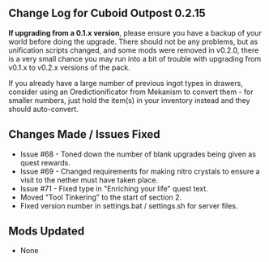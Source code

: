 ## Change Log for Cuboid Outpost 0.2.15

**If upgrading from a 0.1.x version**, please ensure you have a backup of your world before doing the upgrade. There should not be any problems, but as unification scripts changed, and some mods were removed in v0.2.0, there is a very small chance you may run into a bit of trouble with upgrading from v0.1.x to v0.2.x versions of the pack.

If you already have a large number of previous ingot types in drawers, consider using an Oredictionificator from Mekanism to convert them - for smaller numbers, just hold the item(s) in your inventory instead and they should auto-convert.

## Changes Made / Issues Fixed

- Issue #68 - Toned down the number of blank upgrades being given as quest rewards.
- Issue #69 - Changed requirements for making nitro crystals to ensure a visit to the nether must have taken place.
- Issue #71 - Fixed type in "Enriching your life" quest text.
- Moved "Tool Tinkering" to the start of section 2.
- Fixed version number in settings.bat / settings.sh for server files.

## Mods Updated

- None
